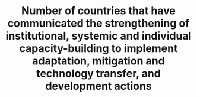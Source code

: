 ---
title: >-
  Number  of  countries  that  have  communicated  the  strengthening  of  institutional,  systemic  and  individual  capacity-building  to  implement  adaptation,  mitigation  and  technology  transfer,  and  development  actions
permalink: /13-3-2/
sdg_goal: 13
layout: indicator
indicator: 13.3.2
indicator_variable: null
graph: null
graph_type_description: null
graph_status_notes: graphed
variable_description: null
variable_notes: null
un_designated_tier: '3'
un_custodial_agency: 'UNFCCC,  UNESCO-UIS  (Partnering  Agencies:  UNEP,  WHO,  WMO,  FAO)'
target_id: '13.3'
has_metadata: true
goal_meta_link: 'http://unstats.un.org/sdgs/files/metadata-compilation/Metadata-Goal-13.pdf'
goal_meta_link_page: 12
indicator_name: >-
  Number  of  countries  that  have  communicated  the  strengthening  of  institutional,  systemic  and  individual  capacity-building  to  implement  adaptation,  mitigation  and  technology  transfer,  and  development  actions
target: >-
  Improve  education,  awareness-raising  and  human  and  institutional  capacity  on  climate  change  mitigation,  adaptation,  impact  reduction  and  early  warning.
source_title: null
source_notes: null
published: true
source_agency_staff_name: 'Julia  Meisel,  Department  of  State  '
us_method_of_computation: >-
  There  are  many  programs  throughout  the  United  States  that  build  capacity  to  implement  adaptation,  mitigation  and  technology  transfer,  and  development  actions,  including  at  the  federal  level.  For  example,  the  Resilience  Americorps  program  which  recruits,  trains,  and  embeds  Americorps  members  in  ten  communities  across  the  country  to  increase  civic  engagement  and  community  resilience  in  low-income  areas,  and  help  those  communities  develop  plans  for  becoming  more  resilient  to  any  number  of  shocks  and  stresses,  including  better  preparations  for  extreme  weather  events.  For  more  information:  https://www.whitehouse.gov/the-press-office/2015/08/19/resilience-americorps-announces-ten-cities-its-pilot-program-support
graph_title: null
periodicity: Annual
unit_of_measure: Yes/no
date_metadata_updated: January  2017
source_url: >-
  https://www.whitehouse.gov/the-press-office/2015/08/19/resilience-americorps-announces-ten-cities-its-pilot-program-support  

---